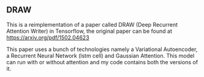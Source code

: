 ## DRAW
This is a reimplementation of a paper called DRAW (Deep Recurrent Attention Writer) in Tensorflow, the original paper can be found at https://arxiv.org/pdf/1502.04623

This paper uses a bunch of technologies namely a Variational Autoencoder, a Recurrent Neural Network (lstm cell) and Gaussian Attention. 
This model can run with or without attention and my code contains both the versions of it.


